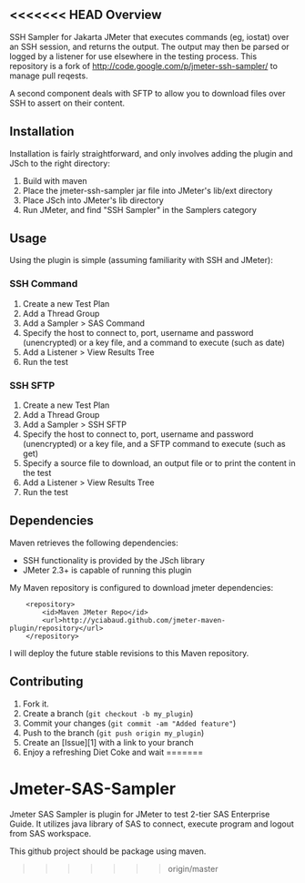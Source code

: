 <<<<<<< HEAD
Overview
------------

SSH Sampler for Jakarta JMeter that executes commands (eg, iostat) over an SSH session, and returns the output. 
The output may then be parsed or logged by a listener for use elsewhere in the testing process.
This repository is a fork of http://code.google.com/p/jmeter-ssh-sampler/ to manage pull reqests.

A second component deals with SFTP to allow you to download files over SSH to assert on their content.

Installation
------------

Installation is fairly straightforward, and only involves adding the plugin and JSch to the right directory:

1. Build with maven
2. Place the jmeter-ssh-sampler jar file into JMeter's lib/ext directory
3. Place JSch into JMeter's lib directory
4. Run JMeter, and find "SSH Sampler" in the Samplers category 

Usage
------------

Using the plugin is simple (assuming familiarity with SSH and JMeter):

### SSH Command

1. Create a new Test Plan
2. Add a Thread Group
3. Add a Sampler > SAS Command
4. Specify the host to connect to, port, username and password (unencrypted) or a key file, and a command to execute (such as date)
5. Add a Listener > View Results Tree
6. Run the test 


### SSH SFTP

1. Create a new Test Plan
2. Add a Thread Group
3. Add a Sampler > SSH SFTP
4. Specify the host to connect to, port, username and password (unencrypted) or a key file, and a SFTP command to execute (such as get)
5. Specify a source file to download, an output file or to print the content in the test
5. Add a Listener > View Results Tree
6. Run the test 

Dependencies
------------

Maven retrieves the following dependencies:

* SSH functionality is provided by the JSch library
* JMeter 2.3+ is capable of running this plugin 


My Maven repository is configured to download jmeter dependencies:

		<repository>
			<id>Maven JMeter Repo</id>
			<url>http://yciabaud.github.com/jmeter-maven-plugin/repository</url>
		</repository>
		
I will deploy the future stable revisions to this Maven repository.
	
Contributing
------------

1. Fork it.
2. Create a branch (`git checkout -b my_plugin`)
3. Commit your changes (`git commit -am "Added feature"`)
4. Push to the branch (`git push origin my_plugin`)
5. Create an [Issue][1] with a link to your branch
6. Enjoy a refreshing Diet Coke and wait
=======
# Jmeter-SAS-Sampler

Jmeter SAS Sampler is plugin for JMeter to test 2-tier SAS Enterprise Guide.
It utilizes java library of SAS to connect, execute program and logout from SAS workspace.

This github project should be package using maven.
>>>>>>> origin/master
